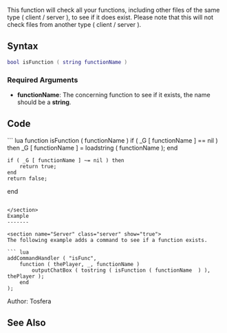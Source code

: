 This function will check all your functions, including other files of the same type ( client / server ), to see if it does exist. Please note that this will not check files from another type ( client / server ).

Syntax
------

``` lua
bool isFunction ( string functionName )
```

### Required Arguments

-   **functionName**: The concerning function to see if it exists, the name should be a **string**.

Code
----

<section name="Server- and/or clientside script" class="both" show="true">
``` lua
function isFunction ( functionName )
    if ( _G [ functionName ] == nil ) then
        _G [ functionName ] = loadstring ( functionName );
    end
    
    if ( _G [ functionName ] ~= nil ) then
        return true;
    end
    return false;
end
```

</section>
Example
-------

<section name="Server" class="server" show="true">
The following example adds a command to see if a function exists.

``` lua
addCommandHandler ( "isFunc",
    function ( thePlayer, _, functionName )
        outputChatBox ( tostring ( isFunction ( functionName  ) ), thePlayer );
    end
);
```

</section>
Author: Tosfera

See Also
--------
